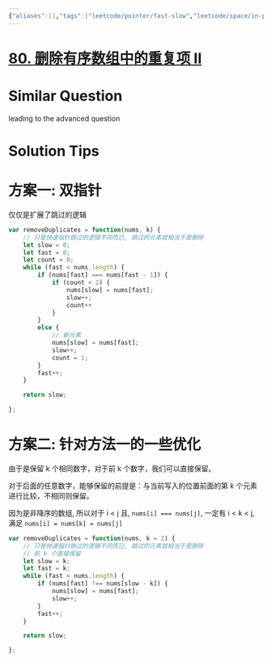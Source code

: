 ```yaml
---
{"aliases":[],"tags":["leetcode/pointer/fast-slow","leetcode/space/in-place","leetcode/array/distinct"],"review-dates":[],"dg-publish":true,"difficulty":"medium","date-created":"2023-05-27-Sat, 6:37:23 pm","date-modified":"2023-05-27-Sat, 6:48:33 pm","permalink":"/programming/basic/leetcode/80. 删除有序数组中的重复项 II/","dgPassFrontmatter":true}
---
```



# [80. 删除有序数组中的重复项 II](https://leetcode.cn/problems/remove-duplicates-from-sorted-array-ii/)

# Similar Question

leading to the advanced question

# Solution Tips

# 方案一: 双指针

仅仅是扩展了跳过的逻辑

```js
var removeDuplicates = function(nums, k) {
    // 只是快速指针跳过的逻辑不同而已, 跳过的元素就相当于是删除
    let slow = 0;
    let fast = 0;
    let count = 0;
    while (fast < nums.length) {
        if (nums[fast] === nums[fast - 1]) {
            if (count < 2) {
                nums[slow] = nums[fast];
                slow++;
                count++
            }
        }
        else {
            // 新元素
            nums[slow] = nums[fast];
            slow++;
            count = 1;
        }
        fast++;
    }

    return slow;

};
```

# 方案二: 针对方法一的一些优化

由于是保留 k 个相同数字，对于前 k 个数字，我们可以直接保留。

对于后面的任意数字，能够保留的前提是：与当前写入的位置前面的第 k 个元素进行比较，不相同则保留。

因为是非降序的数组, 所以对于 i < j 且, `nums[i] === nums[j]`, 一定有 i < k < j, 满足 `nums[i] = nums[k] = nums[j]`

```js
var removeDuplicates = function(nums, k = 2) {
    // 只是快速指针跳过的逻辑不同而已, 跳过的元素就相当于是删除
    // 前 k 个直接保留
    let slow = k;
    let fast = k;
    while (fast < nums.length) {
        if (nums[fast] !== nums[slow - k]) {
            nums[slow] = nums[fast];
            slow++;
        }
        fast++;
    }

    return slow;

};
```
